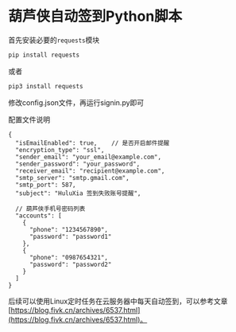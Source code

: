 # 葫芦侠自动签到Python脚本

首先安装必要的`requests`模块

```bash
pip install requests
```

   或者

```bash
pip3 install requests
```


修改config.json文件，再运行signin.py即可

配置文件说明
```json5
{
  "isEmailEnabled": true,    // 是否开启邮件提醒
  "encryption_type": "ssl",
  "sender_email": "your_email@example.com",
  "sender_password": "your_password",
  "receiver_email": "recipient@example.com",
  "smtp_server": "smtp.gmail.com",
  "smtp_port": 587,
  "subject": "HuluXia 签到失败账号提醒",
  
  // 葫芦侠手机号密码列表
  "accounts": [
    {
      "phone": "1234567890",
      "password": "password1"
    },
    {
      "phone": "0987654321",
      "password": "password2"
    }
  ]
}
```

后续可以使用Linux定时任务在云服务器中每天自动签到，可以参考文章[https://blog.fivk.cn/archives/6537.html](https://blog.fivk.cn/archives/6537.html)。
